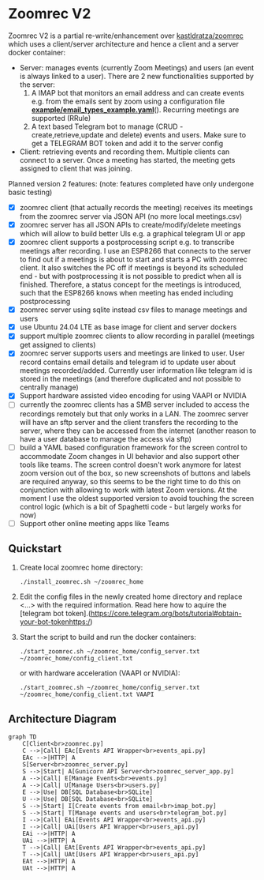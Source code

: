 # Zoomrec V2

Zoomrec V2 is a partial re-write/enhancement over [kastldratza/zoomrec](https://github.com/kastldratza/zoomrec) which uses a client/server architecture and hence a client and a server docker container:

* Server: manages events (currently Zoom Meetings) and users (an event is always linked to a user). There are 2 new functionalities supported by the server:
  1. A IMAP bot that monitors an email address and can create events e.g. from the emails sent by zoom using a configuration file [**example/email_types_example.yaml**](**example/email_types_example**)(). Recurring meetings are supported (RRule)
  2. A text based Telegram bot to manage (CRUD - create,retrieve,update and delete) events and users. Make sure to get a TELEGRAM BOT token and add it to the server config
* Client: retrieving events and recording them. Multiple clients can connect to a server. Once a meeting has started, the meeting gets assigned to client that was joining.

Planned version 2 features: (note: features completed have only undergone basic testing)

- [x] zoomrec client (that actually records the meeting) receives its meetings from the zoomrec server via JSON API (no more local meetings.csv)
- [x] zoomrec server has all JSON APIs to create/modify/delete meetings which will allow to build better UIs e.g. a graphical telegram UI or app
- [x] zoomrec client supports a postprocessing script e.g. to transcribe meetings after recording. I use an ESP8266 that connects to the server to find out if a meetings is about to start and starts a PC with zoomrec client. It also switches the PC off if meetings is beyond its scheduled end - but with postprocessing it is not possible to predict when all is finished. Therefore, a status concept for the meetings is introduced, such that the ESP8266 knows when meeting has ended including postprocessing
- [x] zoomrec server using sqlite instead csv files to manage meetings and users
- [x] use Ubuntu 24.04 LTE as base image for client and server dockers
- [x] support multiple zoomrec clients to allow recording in parallel (meetings get assigned to clients)
- [x] zoomrec server supports users and meetings are linked to user. User record contains email details and telegram id to update user about meetings recorded/added. Currently user information like telegram id is stored in the meetings (and therefore duplicated and not possible to centrally manage)
- [x] Support hardware assisted video encoding for using VAAPI or NVIDIA
- [ ] currently the zoomrec clients has a SMB server included to access the recordings remotely but that only works in a LAN. The zoomrec server will have an sftp server and the client transfers the recording to the server, where they can be accessed from the internet (another reason to have a user database to manage the access via sftp)
- [ ] build a YAML based configuration framework for the screen control to accommodate Zoom changes in UI behavior and also support other tools like teams. The screen control doesn't work anymore for latest zoom version out of the box, so new screenshots of buttons and labels are required anyway, so this seems to be the right time to do this on conjunction with allowing to work with latest Zoom versions. At the moment I use the oldest supported version to avoid touching the screen control logic (which is a bit of Spaghetti code - but largely works for now)
- [ ] Support other online meeting apps like Teams

## Quickstart

1. Create local zoomrec home directory:
   
   ```
   ./install_zoomrec.sh ~/zoomrec_home
   ```
2. Edit the config files in the newly created home directory and replace <...> with the required information. Read here how to aquire the [telegram bot token].(https://core.telegram.org/bots/tutorial#obtain-your-bot-tokenhttps:/)
3. Start the script to build and run the docker containers:
   
   ```
   ./start_zoomrec.sh ~/zoomrec_home/config_server.txt ~/zoomrec_home/config_client.txt
   ```
   
   or with hardware acceleration (VAAPI or NVIDIA):
   
   ```
   ./start_zoomrec.sh ~/zoomrec_home/config_server.txt ~/zoomrec_home/config_client.txt VAAPI
   ```

## Architecture Diagram

```mermaid
graph TD
    C[Client<br>zoomrec.py] 
    C -->|Call| EAc[Events API Wrapper<br>events_api.py]
    EAc -->|HTTP| A
    S[Server<br>zoomrec_server.py] 
    S -->|Start| A[Gunicorn API Server<br>zoomrec_server_app.py]
    A -->|Call| E[Manage Events<br>events.py]
    A -->|Call| U[Manage Users<br>users.py]
    E -->|Use| DB[SQL Database<br>SQLite]
    U -->|Use| DB[SQL Database<br>SQLite]
    S -->|Start| I[Create events from email<br>imap_bot.py]
    S -->|Start| T[Manage events and users<br>telegram_bot.py]
    I -->|Call| EAi[Events API Wrapper<br>events_api.py]
    I -->|Call| UAi[Users API Wrapper<br>users_api.py]
    EAi -->|HTTP| A
    UAi -->|HTTP| A
    T -->|Call| EAt[Events API Wrapper<br>events_api.py]
    T -->|Call| UAt[Users API Wrapper<br>users_api.py]
    EAt -->|HTTP| A
    UAt -->|HTTP| A
```


